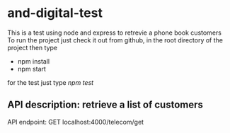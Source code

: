 # and-digital-test
This is a test using node and express to retrevie a phone book customers<br>
To run the project just check it out from github, in the root directory of the project then type<br>
* npm install
* npm start

for the test just type *npm test*


API description:
retrieve a list of customers
--
API endpoint:
GET localhost:4000/telecom/get
